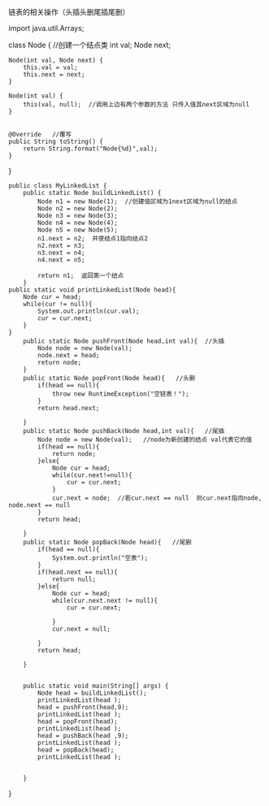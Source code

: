 链表的相关操作（头插头删尾插尾删）

import java.util.Arrays;

class Node {  //创建一个结点类
    int val;
    Node next;

    Node(int val, Node next) {
        this.val = val;
        this.next = next;
    }
    
    Node(int val) {
        this(val, null);  //调用上边有两个参数的方法 只传入值其next区域为null
    }


    @Override   //覆写
    public String toString() {
        return String.format("Node{%d}",val);
    }

}


    public class MyLinkedList {
        public static Node buildLinkedList() {
            Node n1 = new Node(1);  //创建值区域为1next区域为null的结点
            Node n2 = new Node(2);
            Node n3 = new Node(3);
            Node n4 = new Node(4);
            Node n5 = new Node(5);
            n1.next = n2;  并使结点1指向结点2
            n2.next = n3;
            n3.next = n4;
            n4.next = n5;
    
            return n1;  返回第一个结点
        }
    public static void printLinkedList(Node head){
        Node cur = head;
        while(cur != null){
            System.out.println(cur.val);
            cur = cur.next;
        }
    }
        public static Node pushFront(Node head,int val){  //头插
            Node node = new Node(val);
            node.next = head;
            return node;
        }
        public static Node popFront(Node head){   //头删
            if(head == null){
                throw new RuntimeException("空链表！");
            }
            return head.next;
    
        }
        public static Node pushBack(Node head,int val){   //尾插
            Node node = new Node(val);   //node为新创建的结点 val代表它的值
            if(head == null){
                return node;
            }else{
                Node cur = head;
                while(cur.next!=null){
                    cur = cur.next;
                }
                cur.next = node;  //若cur.next == null  则cur.next指向node, node.next == null
            }
            return head;
    
        }
        public static Node popBack(Node head){   //尾删
            if(head == null){
                System.out.println("空表");
            }
            if(head.next == null){
                return null;
            }else{
                Node cur = head;
                while(cur.next.next != null){
                    cur = cur.next;
    
                }
                cur.next = null;
    
            }
            return head;
    
        }


        public static void main(String[] args) {
            Node head = buildLinkedList();
            printLinkedList(head );
            head = pushFront(head,9);
            printLinkedList(head );
            head = popFront(head);
            printLinkedList(head );
            head = pushBack(head ,9);
            printLinkedList(head );
            head = popBack(head);
            printLinkedList(head );


        }

}